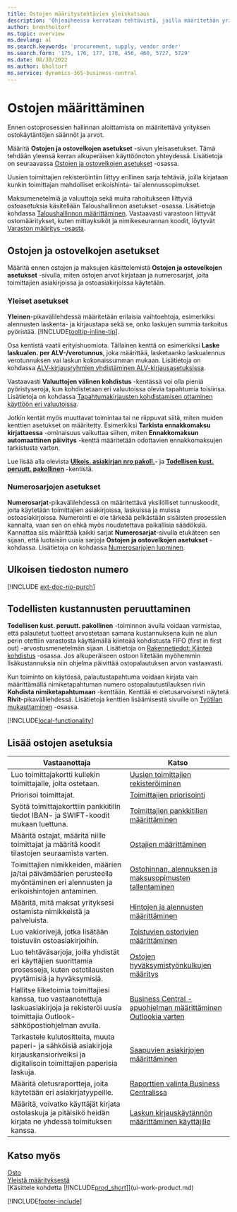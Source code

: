 ```yaml
---
title: Ostojen määritystehtävien yleiskatsaus
description: 'Ohjeaiheessa kerrotaan tehtävistä, joilla määritetään yrityksen hallintakäytäntöjä, ja määritetään ostoprosessit.'
author: brentholtorf
ms.topic: overview
ms.devlang: al
ms.search.keywords: 'procurement, supply, vendor order'
ms.search.form: '175, 176, 177, 178, 456, 460, 5727, 5729'
ms.date: 08/30/2022
ms.author: bholtorf
ms.service: dynamics-365-business-central
---
```

# Ostojen määrittäminen

Ennen ostoprosessien hallinnan aloittamista on määritettävä yrityksen ostokäytäntöjen säännöt ja arvot.

Määritä **Ostojen ja ostovelkojen asetukset** -sivun yleisasetukset. Tämä tehdään yleensä kerran alkuperäisen käyttöönoton yhteydessä. Lisätietoja on seuraavassa [Ostojen ja ostovelkojen asetukset](#purchases-and-payables-setup) -osassa.

Uusien toimittajien rekisteröintiin liittyy erillinen sarja tehtäviä, joilla kirjataan kunkin toimittajan mahdolliset erikoishinta- tai alennussopimukset.

Maksumenetelmiä ja valuuttoja sekä muita rahoitukseen liittyviä ostoasetuksia käsitellään Taloushallinnon asetukset -osassa. Lisätietoja kohdassa [Taloushallinnon määrittäminen](finance-setup-finance.md). Vastaavasti varastoon liittyvät ostomääritykset, kuten mittayksiköt ja nimikeseurannan koodit, löytyvät [Varaston määritys -osasta](inventory-setup-inventory.md).

## Ostojen ja ostovelkojen asetukset

Määritä ennen ostojen ja maksujen käsittelemistä **Ostojen ja ostovelkojen asetukset** -sivulla, miten ostojen arvot kirjataan ja numerosarjat, joita toimittajien asiakirjoissa ja ostoasiakirjoissa käytetään.

### Yleiset asetukset

**Yleinen**-pikavälilehdessä määritetään erilaisia vaihtoehtoja, esimerkiksi alennusten laskenta- ja kirjaustapa sekä se, onko laskujen summia tarkoitus pyöristää. [!INCLUDE[tooltip-inline-tip](includes/tooltip-inline-tip_md.md)].

Osa kentistä vaatii erityishuomiota. Tällainen kenttä on esimerkiksi **Laske laskualen. per ALV-/verotunnus**, joka määrittää, lasketaanko laskualennus verotunnuksen vai laskun kokonaissumman mukaan. Lisätietoja on kohdassa [ALV-kirjausryhmien yhdistäminen ALV-kirjausasetuksissa](finance-setup-vat.md#combine-vat-posting-groups-in-vat-posting-setups).

Vastaavasti **Valuuttojen välinen kohdistus** -kentässä voi olla pieniä pyöristyseroja, kun kohdistetaan eri valuutoissa olevia tapahtumia toisiinsa. Lisätietoja on kohdassa [Tapahtumakirjausten kohdistamisen ottaminen käyttöön eri valuutoissa](finance-how-enable-application-ledger-entries-different-currencies.md).

Jotkin kentät myös muuttavat toimintaa tai ne riippuvat siitä, miten muiden kenttien asetukset on määritetty. Esimerkiksi **Tarkista ennakkomaksu kirjattaessa** -ominaisuus vaikuttaa siihen, miten **Ennakkomaksun automaattinen päivitys** -kenttä määritetään odottavien ennakkomaksujen tarkistusta varten.

Lue lisää alla olevista [**Ulkois. asiakirjan nro pakoll.**](#external-document-number)- ja [**Todellisen kust. peruutt. pakollinen**](#exact-cost-reversing) -kentistä.

### Numerosarjojen asetukset

**Numerosarjat**-pikavälilehdessä on määritettävä yksilölliset tunnuskoodit, joita käytetään toimittajien asiakirjoissa, laskuissa ja muissa ostoasiakirjoissa. Numerointi ei ole tärkeää pelkästään sisäisten prosessien kannalta, vaan sen on ehkä myös noudatettava paikallisia säädöksiä. Kannattaa siis määrittää kaikki sarjat **Numerosarjat**-sivulla etukäteen sen sijaan, että luotaisiin uusia sarjoja **Ostojen ja ostovelkojen asetukset** -kohdassa. Lisätietoja on kohdassa [Numerosarjojen luominen](ui-create-number-series.md).

## Ulkoisen tiedoston numero

[!INCLUDE [ext-doc-no-purch](includes/ext-doc-no-purch.md)]

## Todellisten kustannusten peruuttaminen

**Todellisen kust. peruutt. pakollinen** -toiminnon avulla voidaan varmistaa, että palautetut tuotteet arvostetaan samana kustannuksena kuin ne alun perin otettiin varastosta käyttämällä kiinteää kohdistusta FIFO (first in first out) -arvostusmenetelmän sijaan. Lisätietoja on [Rakennetiedot: Kiinteä kohdistus](design-details-item-application.md#fixed-application) -osassa. Jos alkuperäiseen ostoon liitetään myöhemmin lisäkustannuksia niin ohjelma päivittää ostopalautuksen arvon vastaavasti.

Kun toiminto on käytössä, palautustapahtuma voidaan kirjata vain määrittämällä nimiketapahtuman numero ostopalautustilauksen rivin **Kohdista nimiketapahtumaan** -kenttään. Kenttää ei oletusarvoisesti näytetä **Rivit**-pikavälilehdessä. Lisätietoja kenttien lisäämisestä sivuille on [Työtilan mukauttaminen](ui-personalization-user.md#start-personalizing-by-using-the-personalization-mode) -osassa.

[!INCLUDE[local-functionality](includes/local-functionality.md)]

## Lisää ostojen asetuksia

| Vastaanottaja | Katso |
| --- | --- |
| Luo toimittajakortti kullekin toimittajalle, jolta ostetaan. |[Uusien toimittajien rekisteröiminen](purchasing-how-register-new-vendors.md) |
| Priorisoi toimittajat. |[Toimittajien priorisointi](purchasing-how-prioritize-vendors.md) |
| Syötä toimittajakorttiin pankkitilin tiedot IBAN- ja SWIFT-koodit mukaan luettuna. | [Toimittajien pankkitilien määrittäminen](purchasing-how-set-up-vendors-bank-accounts.md) |
| Määritä ostajat, määritä niille toimittajat ja määritä koodit tilastojen seuraamista varten. |[Ostajien määrittäminen](purchasing-how-setup-purchasers.md) |
| Toimittajien nimikkeiden, määrien ja/tai päivämäärien perusteella myöntäminen eri alennusten ja erikoishintojen antaminen. |[Ostohinnan, alennuksen ja maksusopimusten tallentaminen](purchasing-how-record-purchase-price-discount-payment-agreements.md) |
| Määritä, mitä maksat yrityksesi ostamista nimikkeistä ja palveluista.  | [Hintojen ja alennusten määrittäminen](across-prices-and-discounts.md) |
| Luo vakiorivejä, jotka lisätään toistuviin ostoasiakirjoihin. | [Toistuvien ostorivien määrittäminen](purchasing-how-work-recurring-purchase-lines.md) |
| Luo tehtäväsarjoja, joilla yhdistät eri käyttäjien suorittamia prosesseja, kuten ostotilausten pyytämisiä ja hyväksymisiä. | [Ostojen hyväksymistyönkulkujen määritys](across-set-up-workflows.md) |
| Hallitse liiketoimia toimittajiesi kanssa, tuo vastaanotettuja laskuasiakirjoja ja rekisteröi uusia toimittajia Outlook-sähköpostiohjelman avulla. | [Business Central -apuohjelman määrittäminen Outlookia varten](admin-outlook.md) |
| Tarkastele kulutositteita, muuta paperi- ja sähköisiä asiakirjoja kirjauskansioriveiksi ja digitalisoin toimittajien paperisia laskuja. | [Saapuvien asiakirjojen määrittäminen](across-how-setup-income-documents.md) |
| Määritä oletusraportteja, joita käytetään eri asiakirjatyypeille. |[Raporttien valinta Business Centralissa](across-report-selections.md)|
|Määritä, voivatko käyttäjät kirjata ostolaskuja ja pitäisikö heidän kirjata ne yhdessä toimituksen kanssa. |[Laskun kirjauskäytännön määrittäminen käyttäjille](admin-setup-invoice-posting-policy.md)|

## Katso myös

[Osto](purchasing-manage-purchasing.md)  
[Yleistä määrityksestä](setup.md)  
[Käsittele kohdetta [!INCLUDE[prod_short](includes/prod_short.md)]](ui-work-product.md)

[!INCLUDE[footer-include](includes/footer-banner.md)]
